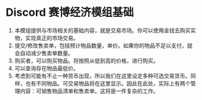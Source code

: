 # Discord 赛博经济模组基础
1. 本模组提供与市场相关的基础内容，就是交易市场。你可以使用金钱去购买实物，实现真正的市场交易。
2. 提交/修改售卖单，包括预计物品数量，单价。如果你的物品不足以支付，就会自动减少售卖单数量。
3. 购买者，可以购买物品。将按照从低到高的价格，进行购买。
4. 可以查询存在物品最低价。
5. 考虑到可能有不止一种货币出现，所以我们在这里设定多种可选交易货币。同样，也有不同物品。可交易物品将在这里显示。因此在此处，实际上有两个管理内容：可销售物品清单和售卖单。这将是一件复杂的工作。
